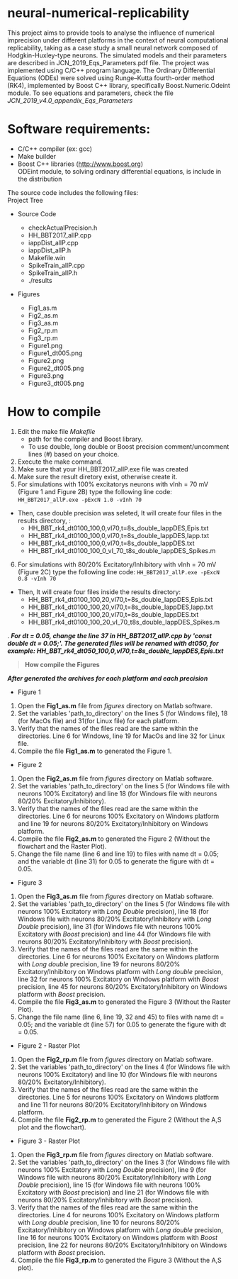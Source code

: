 # neural-numerical-replicability
This project aims to provide tools to analyse the influence of numerical imprecision under different platforms in the context of neural computational replicability, taking as a case study a small neural network composed of Hodgkin-Huxley-type neurons. The simulated models and their parameters are described in JCN_2019_Eqs_Parameters.pdf file. The project was implemented using C/C++ program language. The Ordinary Differential Equations (ODEs) were solved using Runge–Kutta fourth-order method (RK4), implemented by Boost C++ library, specifically Boost.Numeric.Odeint module. To see equations and parameters, check the file _JCN_2019_v4.0_appendix_Eqs_Parameters_

# Software requirements:
- C/C++ compiler (ex: gcc)
- Make builder
- Boost C++ libraries (http://www.boost.org)<br>
    ODEint module, to solving ordinary differential equations, is include in the distribution 

The source code includes the following files:<br>
Project Tree
  - Source Code
    - checkActualPrecision.h
    - HH_BBT2017_allP.cpp
    - iappDist_allP.cpp
    - iappDist_allP.h
    - Makefile.win
    - SpikeTrain_allP.cpp
    - SpikeTrain_allP.h
    - ./results
    
  - Figures
    - Fig1_as.m
    - Fig2_as.m
    - Fig3_as.m
    - Fig2_rp.m
    - Fig3_rp.m
    - Figure1.png
    - Figure1_dt005.png
    - Figure2.png
    - Figure2_dt005.png
    - Figure3.png
    - Figure3_dt005.png
    
# How to compile
1. Edit the make file *Makefile*
   - path for the compiler and Boost library. 
   - To use double, long double or Boost precision comment/uncomment lines (#) based on your choice. 
2. Execute the make command.
3. Make sure that your HH_BBT2017_allP.exe file was created
4. Make sure the result diretory exist, otherwise create it. 
5. For simulations with 100% excitatorys neurons with vInh = 70 mV (Figure 1 and Figure 2B) type the following line code:
```HH_BBT2017_allP.exe -pExcN 1.0 -vInh 70```

- Then, case double precision was seleted, It will create four files in the results directory, :
	- HH_BBT_rk4_dt0100_100,0,vI70,t=8s_double_IappDES,Epis.txt
	- HH_BBT_rk4_dt0100_100,0,vI70,t=8s_double_IappDES,Iapp.txt
	- HH_BBT_rk4_dt0100_100,0,vI70,t=8s_double_IappDES.txt
	- HH_BBT_rk4_dt0100_100_0_vI_70_t8s_double_IappDES_Spikes.m

6. For simulations with 80/20% Excitatory/Inhibitory with vInh = 70 mV (Figure 2C) type the following line code:
```HH_BBT2017_allP.exe -pExcN 0.8 -vInh 70```
- Then, It will create four files inside the results directory:
	- HH_BBT_rk4_dt0100_100,20,vI70,t=8s_double_IappDES,Epis.txt
	- HH_BBT_rk4_dt0100_100,20,vI70,t=8s_double_IappDES,Iapp.txt
	- HH_BBT_rk4_dt0100_100,20,vI70,t=8s_double_IappDES.txt
	- HH_BBT_rk4_dt0100_100_20_vI_70_t8s_double_IappDES_Spikes.m

. ***For dt = 0.05, change the line 37 in HH_BBT2017_allP.cpp by 'const double dt = 0.05;'. The generated files will be renamed with dt050, for example: _HH_BBT_rk4_dt050_100,0,vI70,t=8s_double_IappDES,Epis.txt_***

> **How compile the Figures**

***After generated the archives for each platform and each precision***
- Figure 1
1. Open the **Fig1_as.m** file from _figures_ directory on Matlab software.
2. Set the variables 'path_to_directory' on the lines 5 (for Windows file), 18 (for MacOs file) and 31(for Linux file) for  each platform.
3. Verify that the names of the files read are the same within the directories. Line 6 for Windows, line 19 for MacOs and line 32 for Linux file.
4. Compile the file **Fig1_as.m** to generated the Figure 1.

- Figure 2 
1. Open the **Fig2_as.m** file from _figures_ directory on Matlab software.
2. Set the variables 'path_to_directory' on the lines 5 (for Windows file with neurons 100% Excitatory) and line 18 (for Windows file with neurons 80/20% Excitatory/Inhibitory).
3. Verify that the names of the files read are the same within the directories. Line 6 for neurons 100% Excitatory on Windows platform and line 19 for neurons 80/20% Excitatory/Inhibitory on Windows platform.
4. Compile the file **Fig2_as.m** to generated the Figure 2 (Without the flowchart and the Raster Plot).
5. Change the file name (line 6 and line 19) to files with name dt = 0.05; and the variable dt (line 31) for 0.05 to generate the figure with dt = 0.05.

- Figure 3 
1. Open the **Fig3_as.m** file from _figures_ directory on Matlab software.
2. Set the variables 'path_to_directory' on the lines 5 (for Windows file with neurons 100% Excitatory with _Long Double_ precision), line 18 (for Windows file with neurons 80/20% Excitatory/Inhibitory with _Long Double_ precision), line 31 (for Windows file with neurons 100% Excitatory with _Boost_ precision) and line 44 (for Windows file with neurons 80/20% Excitatory/Inhibitory with _Boost_ precision).
3. Verify that the names of the files read are the same within the directories. Line 6 for neurons 100% Excitatory on Windows platform with _Long double_ precision, line 19 for neurons 80/20% Excitatory/Inhibitory on Windows platform with _Long double_ precision, line 32 for neurons 100% Excitatory on Windows platform with _Boost_ precision, line 45 for neurons 80/20% Excitatory/Inhibitory on Windows platform with _Boost_ precision.
4. Compile the file **Fig3_as.m** to generated the Figure 3 (Without the Raster Plot).
5. Change the file name (line 6, line 19, 32 and 45) to files with name dt = 0.05; and the variable dt (line 57) for 0.05 to generate the figure with dt = 0.05.

- Figure 2 - Raster Plot
1. Open the **Fig2_rp.m** file from _figures_ directory on Matlab software.
2. Set the variables 'path_to_directory' on the lines 4 (for Windows file with neurons 100% Excitatory) and line 10 (for Windows file with neurons 80/20% Excitatory/Inhibitory).
3. Verify that the names of the files read are the same within the directories. Line 5 for neurons 100% Excitatory on Windows platform and line 11 for neurons 80/20% Excitatory/Inhibitory on Windows platform.
4. Compile the file **Fig2_rp.m** to generated the Figure 2 (Without the A,S plot and the flowchart).

- Figure 3 - Raster Plot 
1. Open the **Fig3_rp.m** file from _figures_ directory on Matlab software.
2. Set the variables 'path_to_directory' on the lines 3 (for Windows file with neurons 100% Excitatory with _Long Double_ precision), line 9 (for Windows file with neurons 80/20% Excitatory/Inhibitory with _Long Double_ precision), line 15 (for Windows file with neurons 100% Excitatory with _Boost_ precision) and line 21 (for Windows file with neurons 80/20% Excitatory/Inhibitory with _Boost_ precision).
3. Verify that the names of the files read are the same within the directories. Line 4 for neurons 100% Excitatory on Windows platform with _Long double_ precision, line 10 for neurons 80/20% Excitatory/Inhibitory on Windows platform with _Long double_ precision, line 16 for neurons 100% Excitatory on Windows platform with _Boost_ precision, line 22 for neurons 80/20% Excitatory/Inhibitory on Windows platform with _Boost_ precision.
4. Compile the file **Fig3_rp.m** to generated the Figure 3 (Without the A,S plot).
